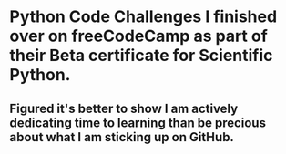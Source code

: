 # Python Code Challenges I finished over on freeCodeCamp as part of their Beta certificate for Scientific Python. 

## Figured it's better to show I am actively dedicating time to learning than be precious about what I am sticking up on GitHub. 